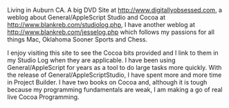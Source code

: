 

Living in Auburn CA. A big DVD Site at http://www.digitallyobsessed.com, a weblog about General/AppleScript Studio and Cocoa at http://www.blankreb.com/studiolog.php, I have another weblog at http://www.blankreb.com/jesselog.php which follows my passions for all things Mac, Oklahoma Sooner Sports and Chess.

I enjoy visiting this site to see the Cocoa bits provided and I link to them in my Studio Log when they are applicable. I have been using General/AppleScript for years as a tool to do large tasks more quickly. With the release of General/AppleScriptStudio, I have spent more and more time in Project Builder. I have two books on Cocoa and, although it is tough because my programming fundamentals are weak, I am making a go of real live Cocoa Programming.